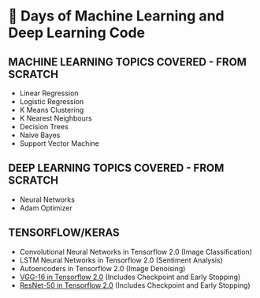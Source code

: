 # 💯 Days of Machine Learning and Deep Learning Code

## MACHINE LEARNING TOPICS COVERED - FROM SCRATCH

* Linear Regression 
* Logistic Regression 
* K Means Clustering
* K Nearest Neighbours
* Decision Trees
* Naive Bayes
* Support Vector Machine

## DEEP LEARNING TOPICS COVERED - FROM SCRATCH

* Neural Networks
* Adam Optimizer

## TENSORFLOW/KERAS

* Convolutional Neural Networks in Tensorflow 2.0 (Image Classification)
* LSTM Neural Networks in Tensorflow 2.0 (Sentiment Analysis)
* Autoencoders in Tensorflow 2.0 (Image Denoising)
* [VGG-16 in Tensorflow 2.0](https://arxiv.org/pdf/1409.1556.pdf) (Includes Checkpoint and Early Stopping)
* [ResNet-50 in Tensorflow 2.0](https://arxiv.org/pdf/1512.03385.pdf) (Includes Checkpoint and Early Stopping)